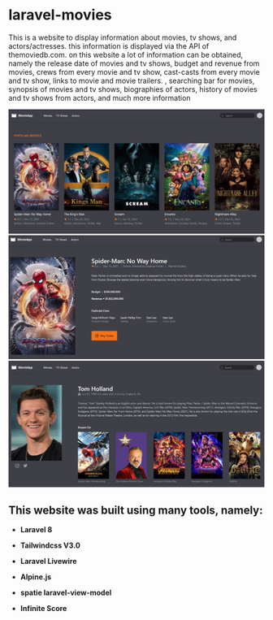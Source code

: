 # laravel-movies

This is a website to display information about movies, tv shows, and actors/actresses. this information is displayed via the API of themoviedb.com. on this website a lot of information can be obtained, namely the release date of movies and tv shows, budget and revenue from movies, crews from every movie and tv show, cast-casts from every movie and tv show, links to movie and movie trailers. , searching bar for movies, synopsis of movies and tv shows, biographies of actors, history of movies and tv shows from actors, and much more information

 
![Movies Image](https://github.com/AlghazHernanda/laravel-movies/blob/main/movies.JPG?raw=true)
![Movie Image](https://github.com/AlghazHernanda/laravel-movies/blob/main/movie.JPG?raw=true)
![Actor Image](https://github.com/AlghazHernanda/laravel-movies/blob/main/actor.JPG?raw=true)

## This website was built using many tools, namely:
- **Laravel 8**
   
- **Tailwindcss V3.0** 

- **Laravel Livewire**
 
- **Alpine.js**

- **spatie laravel-view-model**

- **Infinite Score**

